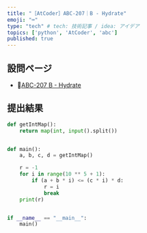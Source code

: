 ```yaml
---
title: "［AtCoder］ABC-207｜B - Hydrate"
emoji: "⌨️"
type: "tech" # tech: 技術記事 / idea: アイデア
topics: ['python', 'AtCoder', 'abc']
published: true
---
```


## 設問ページ

- 🔗[ABC-207 B - Hydrate](https://atcoder.jp/contests/abc207/tasks/abc207_b)

## 提出結果

```python
def getIntMap():
    return map(int, input().split())


def main():
    a, b, c, d = getIntMap()

    r = -1
    for i in range(10 ** 5 + 1):
        if (a + b * i) <= (c * i) * d:
            r = i
            break
    print(r)


if __name__ == "__main__":
    main()
```

